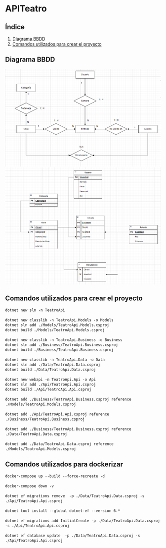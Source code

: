 # APITeatro

## Índice
1. [Diagrama BBDD](#diagrama-bbdd)
2. [Comandos utilizados para crear el proyecto](#comandos-utilizados-para-crear-el-proyecto)

## Diagrama BBDD
![Diagrama ER](./complementos/Diagrama-ER.png)
![Diagrama ER2](./complementos/Diagrama-ER2.png)


## Comandos utilizados para crear el proyecto

```plaintext
dotnet new sln -n TeatroApi

dotnet new classlib -n TeatroApi.Models -o Models 
dotnet sln add ./Models/TeatroApi.Models.csproj 
dotnet build ./Models/TeatroApi.Models.csproj

dotnet new classlib -n TeatroApi.Business -o Business 
dotnet sln add ./Business/TeatroApi.Business.csproj 
dotnet build ./Business/TeatroApi.Business.csproj

dotnet new classlib -n TeatroApi.Data -o Data 
dotnet sln add ./Data/TeatroApi.Data.csproj 
dotnet build ./Data/TeatroApi.Data.csproj

dotnet new webapi -n TeatroApi.Api -o Api 
dotnet sln add ./Api/TeatroApi.Api.csproj 
dotnet build ./Api/TeatroApi.Api.csproj

dotnet add ./Business/TeatroApi.Business.csproj reference ./Models/TeatroApi.Models.csproj

dotnet add ./Api/TeatroApi.Api.csproj reference ./Business/TeatroApi.Business.csproj

dotnet add ./Business/TeatroApi.Business.csproj reference ./Data/TeatroApi.Data.csproj

dotnet add ./Data/TeatroApi.Data.csproj reference ./Models/TeatroApi.Models.csproj

```


## Comandos utilizados para dockerizar
```plaintext
docker-compose up --build --force-recreate -d

docker-compose down -v

dotnet ef migrations remove  -p ./Data/TeatroApi.Data.csproj -s ./Api/TeatroApi.Api.csproj

dotnet tool install --global dotnet-ef --version 6.*

dotnet ef migrations add InitialCreate -p ./Data/TeatroApi.Data.csproj -s ./Api/TeatroApi.Api.csproj

dotnet ef database update  -p ./Data/TeatroApi.Data.csproj -s ./Api/TeatroApi.Api.csproj
```